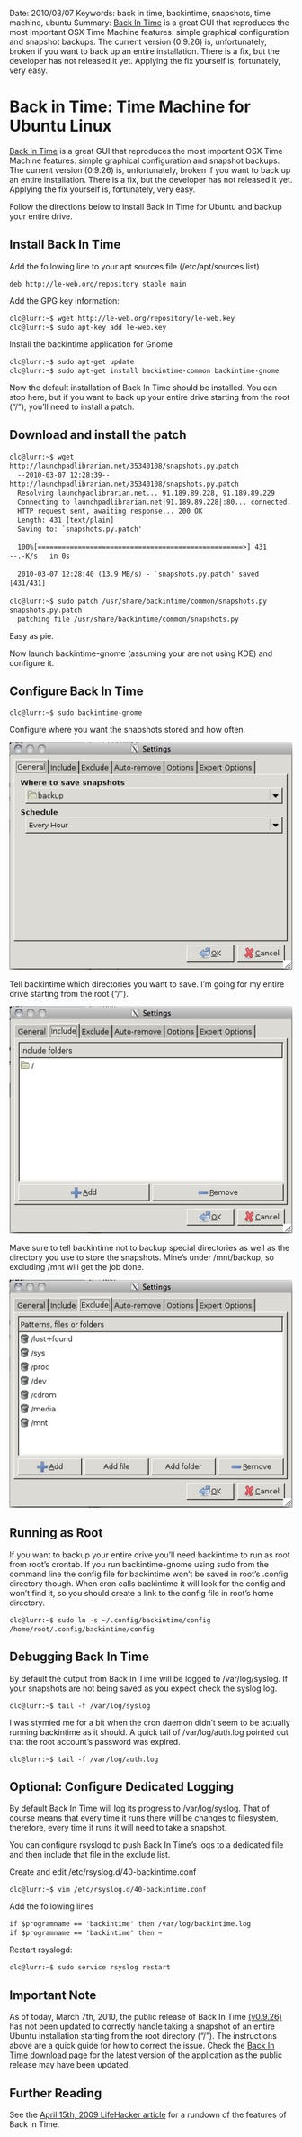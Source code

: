 Date: 2010/03/07
Keywords: back in time, backintime, snapshots, time machine, ubuntu
Summary: [Back In Time](http://backintime.le-web.org/) is a great GUI that reproduces the most important OSX Time Machine features: simple graphical configuration and snapshot backups. The current version (0.9.26) is, unfortunately, broken if you want to back up an entire installation. There is a fix, but the developer has not released it yet. Applying the fix yourself is, fortunately, very easy.

# Back in Time: Time Machine for Ubuntu Linux

[Back In Time](http://backintime.le-web.org/) is a great GUI that reproduces the most important OSX Time Machine features: simple graphical configuration and snapshot backups. The current version (0.9.26) is, unfortunately, broken if you want to back up an entire installation. There is a fix, but the developer has not released it yet. Applying the fix yourself is, fortunately, very easy.

Follow the directions below to install Back In Time for Ubuntu and backup your entire drive.

## Install Back In Time

Add the following line to your apt sources file (/etc/apt/sources.list)

    deb http://le-web.org/repository stable main

Add the GPG key information:

    clc@lurr:~$	wget http://le-web.org/repository/le-web.key
    clc@lurr:~$	sudo apt-key add le-web.key

Install the backintime application for Gnome

    clc@lurr:~$	sudo apt-get update
    clc@lurr:~$	sudo apt-get install backintime-common backintime-gnome

Now the default installation of Back In Time should be installed. You can stop here, but if you want to back up your entire drive starting from the root (“/”), you’ll need to install a patch.

## Download and install the patch
    clc@lurr:~$ wget http://launchpadlibrarian.net/35340108/snapshots.py.patch
      --2010-03-07 12:28:39--  http://launchpadlibrarian.net/35340108/snapshots.py.patch
      Resolving launchpadlibrarian.net... 91.189.89.228, 91.189.89.229
      Connecting to launchpadlibrarian.net|91.189.89.228|:80... connected.
      HTTP request sent, awaiting response... 200 OK
      Length: 431 [text/plain]
      Saving to: `snapshots.py.patch'
     
      100%[===================================================>] 431      --.-K/s   in 0s      
     
      2010-03-07 12:28:40 (13.9 MB/s) - `snapshots.py.patch' saved [431/431]
     
    clc@lurr:~$ sudo patch /usr/share/backintime/common/snapshots.py snapshots.py.patch
      patching file /usr/share/backintime/common/snapshots.py

Easy as pie.

Now launch backintime-gnome (assuming your are not using KDE) and configure it.


## Configure Back In Time
    clc@lurr:~$ sudo backintime-gnome

Configure where you want the snapshots stored and how often.

![Back In Time Settings - General](/images/blog/backintime/general.png)

Tell backintime which directories you want to save. I’m going for my entire drive starting from the root (“/”). 

![Back In Time Settings: Include](/images/blog/backintime/include.png)

Make sure to tell backintime not to backup special directories as well as the directory you use to store the snapshots. Mine’s under /mnt/backup, so excluding /mnt will get the job done.

![Back In Time Settings: Exclude](/images/blog/backintime/exclude.png)


## Running as Root
If you want to backup your entire drive you’ll need backintime to run as root from root’s crontab. If you run backintime-gnome using sudo from the command line the config file for backintime won’t be saved in root’s .config directory though. When cron calls backintime it will look for the config and won’t find it, so you should create a link to the config file in root’s home directory.

    clc@lurr:~$ sudo ln -s ~/.config/backintime/config /home/root/.config/backintime/config

## Debugging Back In Time
By default the output from Back In Time will be logged to /var/log/syslog. If your snapshots are not being saved as you expect check the syslog log.

    clc@lurr:~$ tail -f /var/log/syslog

I was stymied me for a bit when the cron daemon didn’t seem to be actually running backintime as it should. A quick tail of /var/log/auth.log pointed out that the root account’s password was expired.

    clc@lurr:~$ tail -f /var/log/auth.log

## Optional: Configure Dedicated Logging
By default Back In Time will log its progress to /var/log/syslog. That of course means that every time it runs there will be changes to filesystem, therefore, every time it runs it will need to take a snapshot.

You can configure rsyslogd to push Back In Time’s logs to a dedicated file and then include that file in the exclude list.

Create and edit /etc/rsyslog.d/40-backintime.conf

    clc@lurr:~$ vim /etc/rsyslog.d/40-backintime.conf

Add the following lines

    if $programname == 'backintime' then /var/log/backintime.log
    if $programname == 'backintime' then ~

Restart rsyslogd:

    clc@lurr:~$ sudo service rsyslog restart

## Important Note
As of today, March 7th, 2010, the public release of Back In Time [(v0.9.26)](http://backintime.le-web.org/download/backintime/backintime-0.9.26_src.tar.gz) has not been updated to correctly handle taking a snapshot of an entire Ubuntu installation starting from the root directory (“/”). The instructions above are a quick guide for how to correct the issue. Check the [Back In Time download page](http://backintime.le-web.org/download_page/) for the latest version of the application as the public release may have been updated.

## Further Reading
See the [April 15th, 2009 LifeHacker article](http://lifehacker.com/5212899/back-in-time-does-full-linux-backups-in-one-click) for a rundown of the features of Back in Time.
